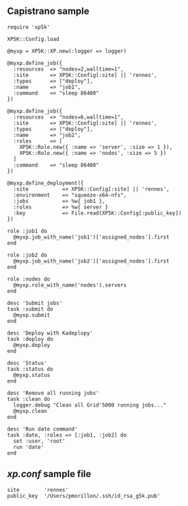 ## Capistrano sample

    require 'xp5k'
    
    XP5K::Config.load
    
    @myxp = XP5K::XP.new(:logger => logger)
    
    @myxp.define_job({
      :resources  => "nodes=2,walltime=1",
      :site       => XP5K::Config[:site] || 'rennes',
      :types      => ["deploy"],
      :name       => "job1",
      :command    => "sleep 86400"
    })
    
    @myxp.define_job({
      :resources  => "nodes=6,walltime=1",
      :site       => XP5K::Config[:site] || 'rennes',
      :types      => ["deploy"],
      :name       => "job2",
	  :roles 	  => [
	  	XP5K::Role.new({ :name => 'server', :size => 1 }),
		XP5K::Role.new({ :name => 'nodes', :size => 5 })
	  ]
      :command    => "sleep 86400"
    })
    
    @myxp.define_deployment({
      :site           => XP5K::Config[:site] || 'rennes',
      :environment    => "squeeze-x64-nfs",
      :jobs           => %w{ job1 },
	  :roles          => %w{ server }
      :key            => File.read(XP5K::Config[:public_key])
    })
    
    role :job1 do
      @myxp.job_with_name('job1')['assigned_nodes'].first
    end
    
    role :job2 do
      @myxp.job_with_name('job2')['assigned_nodes'].first
    end
	
	role :nodes do
	  @myxp.role_with_name('nodes').servers
	end
	  
    desc 'Submit jobs'
    task :submit do
      @myxp.submit
    end
    
    desc 'Deploy with Kadeplopy'
    task :deploy do
      @myxp.deploy
    end
    
    desc 'Status'
    task :status do
      @myxp.status
    end
    
    desc 'Remove all running jobs'
    task :clean do
      logger.debug "Clean all Grid'5000 running jobs..."
      @myxp.clean
    end
    
    desc 'Run date command'
    task :date, :roles => [:job1, :job2] do
      set :user, 'root'
      run 'date'
    end


## _xp.conf_ sample file

    site        'rennes'
    public_key  '/Users/pmorillon/.ssh/id_rsa_g5k.pub'


